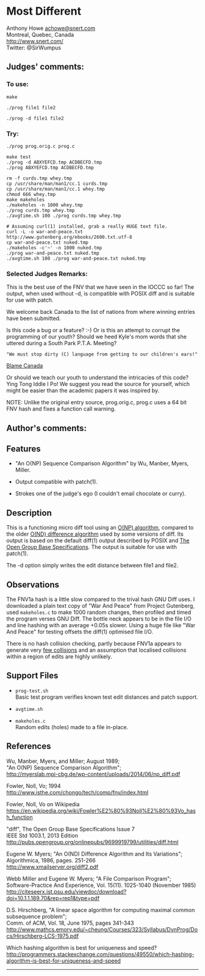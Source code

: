 # Most Different

Anthony Howe <achowe@snert.com>  
Montreal, Quebec, Canada  
<http://www.snert.com/>  
Twitter: @SirWumpus  


## Judges' comments:
### To use:

    make

    ./prog file1 file2

    ./prog -d file1 file2

### Try:

    ./prog prog.orig.c prog.c

    make test
    ./prog -d ABXYEFCD.tmp ACDBECFD.tmp
    ./prog ABXYEFCD.tmp ACDBECFD.tmp

    rm -f curds.tmp whey.tmp
    cp /usr/share/man/man1/cc.1 curds.tmp
    cp /usr/share/man/man1/cc.1 whey.tmp
    chmod 666 whey.tmp
    make makeholes
    ./makeholes -n 1000 whey.tmp
    ./prog curds.tmp whey.tmp
    ./avgtime.sh 100 ./prog curds.tmp whey.tmp

    # Assuming curl(1) installed, grab a really HUGE text file.
    curl -L -o war-and-peace.txt http://www.gutenberg.org/ebooks/2600.txt.utf-8
    cp war-and-peace.txt nuked.tmp
    ./makeholes -c'~' -n 1000 nuked.tmp
    ./prog war-and-peace.txt nuked.tmp
    ./avgtime.sh 100 ./prog war-and-peace.txt nuked.tmp

### Selected Judges Remarks:

This is the best use of the FNV that we have seen in the IOCCC so far!
The output, when used without -d, is compatible with POSIX diff and
is suitable for use with patch.

We welcome back Canada to the list of nations from where winning
entries have been submitted.

Is this code a bug or a feature? :-)  Or is this an attempt to corrupt the
programming of our youth?  Should we heed Kyle's mom words that she uttered
during a South Park P.T.A. Meeting?

    "We must stop dirty (C) language from getting to our children's ears!"

[Blame Canada](https://www.youtube.com/watch?v=bOR38552MJA)

Or should we teach our youth to understand the intricacies of this code?
Ying Tong Iddle I Po!  We suggest you read the source for yourself, which
might be easier than the academic papers it was inspired by.

NOTE: Unlike the original entry source, prog.orig.c, prog.c uses a
64 bit FNV hash and fixes a function call warning.

## Author's comments:

Features
--------

* "An O(NP) Sequence Comparison Algorithm" by Wu, Manber, Myers, Miller.

* Output compatible with patch(1).

* Strokes one of the judge's ego (I couldn't email chocolate or curry).


Description
-----------

This is a functioning micro diff tool using an [O(NP) algorithm][Wu+89], compared to the older [O(ND) difference algorithm][Mye86] used by some versions of diff.  Its output is based on the default diff(1) output described by POSIX and [The Open Group Base Specifications][SUSV7].  The output is suitable for use with patch(1).

The -d option simply writes the edit distance between file1 and file2.


Observations
------------

The FNV1a hash is a little slow compared to the trival hash GNU Diff uses.  I downloaded a plain text copy of "War And Peace" from Project Gutenberg, used ``makeholes.c`` to make 1000 random changes, then profiled and timed the program verses GNU Diff.  The bottle neck appears to be in the file I/O and line hashing with an average +0.05s slower.  Using a huge file like "War And Peace" for testing offsets the diff(1) optimised file I/O.

There is no hash collision checking, partly because FNV1a appears to generate very [few collisions][HshCmp] and an assumption that localised collisions within a region of edits are highly unlikely.


Support Files
-------------

* ``prog-test.sh``  
Basic test program verifies known test edit distances and patch support.

* ``avgtime.sh``

* ``makeholes.c``  
Random edits (holes) made to a file in-place.


References
----------

Wu, Manber, Myers, and Miller; August 1989;  
"An O(NP) Sequence Comparison Algorithm";  
<http://myerslab.mpi-cbg.de/wp-content/uploads/2014/06/np_diff.pdf>

Fowler, Noll, Vo; 1994  
<http://www.isthe.com/chongo/tech/comp/fnv/index.html>

Fowler, Noll, Vo on Wikipedia  
<https://en.wikipedia.org/wiki/Fowler%E2%80%93Noll%E2%80%93Vo_hash_function>

"diff", The Open Group Base Specifications Issue 7  
IEEE Std 1003.1, 2013 Edition  
<http://pubs.opengroup.org/onlinepubs/9699919799/utilities/diff.html>

Eugene W. Myers; "An O(ND) Difference Algorithm and Its Variations";  
Algorithmica, 1986, pages. 251-266  
<http://www.xmailserver.org/diff2.pdf>

Webb Miller and Eugene W. Myers; "A File Comparison Program";  
Software-Practice And Experience, Vol. 15(11). 1025-1040 (November 1985)  
<http://citeseerx.ist.psu.edu/viewdoc/download?doi=10.1.1.189.70&rep=rep1&type=pdf>

D.S. Hirschberg, "A linear space algorithm for computing maximal common subsequence problem";  
Comm. of ACM, Vol. 18, June 1975, pages 341-343  
<http://www.mathcs.emory.edu/~cheung/Courses/323/Syllabus/DynProg/Docs/Hirschberg-LCS-1975.pdf>

Which hashing algorithm is best for uniqueness and speed?  
<http://programmers.stackexchange.com/questions/49550/which-hashing-algorithm-is-best-for-uniqueness-and-speed>

[Wu+89]: http://myerslab.mpi-cbg.de/wp-content/uploads/2014/06/np_diff.pdf

[FNV94]: http://www.isthe.com/chongo/tech/comp/fnv/index.html

[FNVWi]: https://en.wikipedia.org/wiki/Fowler%E2%80%93Noll%E2%80%93Vo_hash_function

[Mye86]: http://www.xmailserver.org/diff2.pdf

[SUSV7]: http://pubs.opengroup.org/onlinepubs/9699919799/utilities/diff.html

[Mil85]: http://citeseerx.ist.psu.edu/viewdoc/download?doi=10.1.1.189.70&rep=rep1&type=pdf

[Hir75]: http://www.mathcs.emory.edu/~cheung/Courses/323/Syllabus/DynProg/Docs/Hirschberg-LCS-1975.pdf

[HshCmp]: http://programmers.stackexchange.com/questions/49550/which-hashing-algorithm-is-best-for-uniqueness-and-speed

--------------------------------------------------------------------------------
<!--
(c) Copyright 1984-2016, [Leo Broukhis, Simon Cooper, Landon Curt Noll][judges] - All rights reserved
This work is licensed under a [Creative Commons Attribution-ShareAlike 3.0 Unported License][cc].

[judges]: http://www.ioccc.org/judges.html
[cc]: http://creativecommons.org/licenses/by-sa/3.0/
-->
